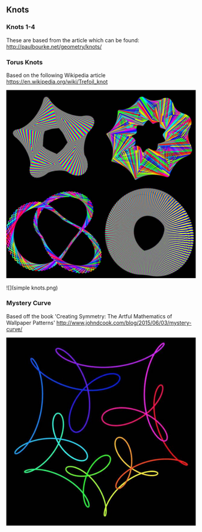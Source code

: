 ## Knots

### Knots 1-4

These are based from the article which can be found: http://paulbourke.net/geometry/knots/


### Torus Knots

Based on the following Wikipedia article https://en.wikipedia.org/wiki/Trefoil_knot


 ![](donuts.png)

  ![](simple knots.png)


### Mystery Curve

 Based off the book 'Creating Symmetry: The Artful Mathematics of Wallpaper Patterns' http://www.johndcook.com/blog/2015/06/03/mystery-curve/

 ![](mystery_curve.png)
